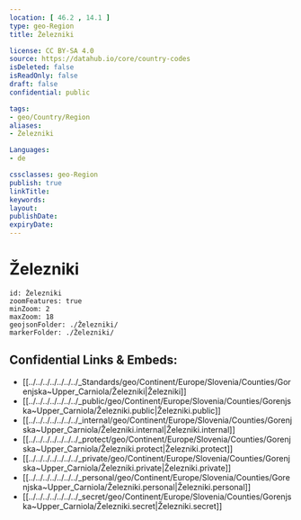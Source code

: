 ```yaml
---
location: [ 46.2 , 14.1 ] 
type: geo-Region
title: Železniki

license: CC BY-SA 4.0
source: https://datahub.io/core/country-codes
isDeleted: false
isReadOnly: false
draft: false
confidential: public

tags:
- geo/Country/Region
aliases:
- Železniki

Languages:
- de

cssclasses: geo-Region
publish: true
linkTitle: 
keywords: 
layout: 
publishDate: 
expiryDate: 
---
```


# Železniki

```leaflet
id: Železniki
zoomFeatures: true 
minZoom: 2 
maxZoom: 18
geojsonFolder: ./Železniki/
markerFolder: ./Železniki/
```


## Confidential Links & Embeds: 
- [[../../../../../../../_Standards/geo/Continent/Europe/Slovenia/Counties/Gorenjska~Upper_Carniola/Železniki|Železniki]] 
- [[../../../../../../../_public/geo/Continent/Europe/Slovenia/Counties/Gorenjska~Upper_Carniola/Železniki.public|Železniki.public]] 
- [[../../../../../../../_internal/geo/Continent/Europe/Slovenia/Counties/Gorenjska~Upper_Carniola/Železniki.internal|Železniki.internal]] 
- [[../../../../../../../_protect/geo/Continent/Europe/Slovenia/Counties/Gorenjska~Upper_Carniola/Železniki.protect|Železniki.protect]] 
- [[../../../../../../../_private/geo/Continent/Europe/Slovenia/Counties/Gorenjska~Upper_Carniola/Železniki.private|Železniki.private]] 
- [[../../../../../../../_personal/geo/Continent/Europe/Slovenia/Counties/Gorenjska~Upper_Carniola/Železniki.personal|Železniki.personal]] 
- [[../../../../../../../_secret/geo/Continent/Europe/Slovenia/Counties/Gorenjska~Upper_Carniola/Železniki.secret|Železniki.secret]] 

